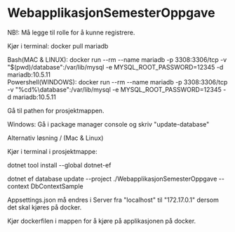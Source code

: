 # WebapplikasjonSemesterOppgave
NB!: Må legge til rolle for å kunne registrere. 

Kjør i terminal: 
docker pull mariadb

Bash(MAC & LINUX): docker run --rm --name mariadb -p 3308:3306/tcp -v "$(pwd)/database":/var/lib/mysql -e MYSQL_ROOT_PASSWORD=12345 -d mariadb:10.5.11	
Powershell(WINDOWS): docker run --rm --name mariadb -p 3308:3306/tcp -v "%cd%\database":/var/lib/mysql -e MYSQL_ROOT_PASSWORD=12345 -d mariadb:10.5.11

Gå til pathen for prosjektmappen.

Windows: Gå i package manager console og skriv "update-database"

Alternativ løsning / (Mac & Linux)

Kjør i terminal i prosjektmappe:

dotnet tool install --global dotnet-ef

dotnet ef database update --project ./WebapplikasjonSemesterOppgave --context DbContextSample

Appsettings.json må endres i Server fra "localhost" til "172.17.0.1" dersom det skal kjøres på docker.

Kjør dockerfilen i mappen for å kjøre på applikasjonen på docker. 

